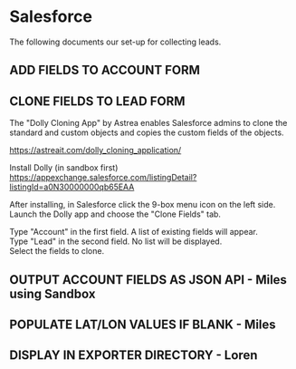 # Salesforce

The following documents our set-up for collecting leads.  

## ADD FIELDS TO ACCOUNT FORM

## CLONE FIELDS TO LEAD FORM

The "Dolly Cloning App" by Astrea enables Salesforce admins to clone the standard and custom objects and copies the custom fields of the objects.  

https://astreait.com/dolly_cloning_application/  

Install Dolly (in sandbox first)  
https://appexchange.salesforce.com/listingDetail?listingId=a0N30000000qb65EAA  

After installing, in Salesforce click the 9-box menu icon on the left side.  
Launch the Dolly app and choose the "Clone Fields" tab.  


Type "Account" in the first field.  A list of existing fields will appear.  
Type "Lead" in the second field.  No list will be displayed.  
Select the fields to clone.  

## OUTPUT ACCOUNT FIELDS AS JSON API - Miles using Sandbox

## POPULATE LAT/LON VALUES IF BLANK - Miles

## DISPLAY IN EXPORTER DIRECTORY - Loren


<!--
List of installed packages (in the sandbox)  
https://cs65.lightning.force.com/lightning/setup/ImportedPackage/page?address=%2F0A3&0.source=aloha  

Dolly User Manual  
https://appexchange.salesforce.com/servlet/servlet.FileDownload?file=00P3A00000aoPzZUAU  


Addition notes reside in the private repo:  
documentation/salesforce  



DELETE THIS
Do a view source on the following page and copy the start of the URL (https://dolly.cs65.visual.force.com) from the iFrame.  

https://cs65.lightning.force.com/lightning/n/dolly__Dolly_Home  

https://dolly.cs65.visual.force.com/apex/Homepage?sfdc.tabName=01r0m000000BInU&vfRetURLInSFX=%2Fhome%2Fhome.jsp&ltn_app_id=06m0m000000BxHbAAK&nonce=212c7a02feb11332e3b060c41693eef6654e25c7107a3f713dc09bf09d3f1fdf&sfdcIFrameOrigin=https://cs65.lightning.force.com&tour=&isdtp=p1&sfdcIFrameHost=web&clc=0  

From "Dolly Home" tab  
4. Go to Setup > in Administer > Security Controls > Remote Site Settings  
Or quick search "Remote Site Settings" 
END DELETE THIS
5. Create a New Remote Site Setting > Paste the URL copied above inside Remote Site URL > Save 
-->